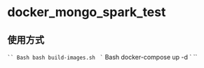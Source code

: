 docker_mongo_spark_test
=========================

使用方式
-----------------------
` `` Bash
bash build-images.sh
` `` 
` `` Bash
docker-compose up -d
` `` 
###
